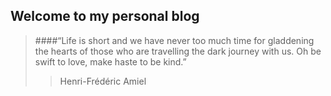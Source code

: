 ## Welcome to my personal blog

> ####“Life is short and we have never too much time for gladdening the hearts of those who are travelling the dark journey with us. Oh be swift to love, make haste to be kind.” 
>
>>  Henri-Frédéric Amiel

